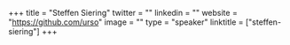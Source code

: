 +++
title = "Steffen Siering"
twitter = ""
linkedin = ""
website = "https://github.com/urso"
image = ""
type = "speaker"
linktitle = ["steffen-siering"]
+++
